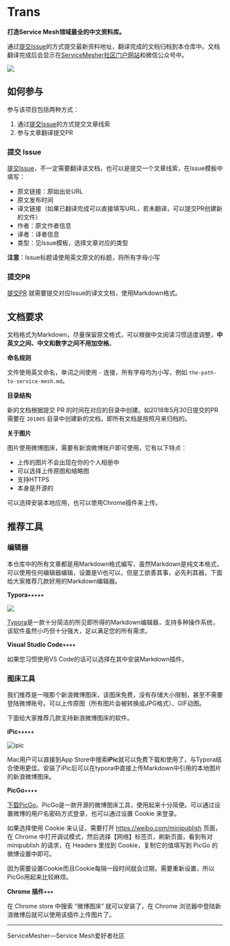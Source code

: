 # Trans

**打造Service Mesh领域最全的中文资料库。**

通过[提交Issue](https://github.com/servicemesher/trans/issues/new)的方式提交最新资料地址，翻译完成的文档归档到本仓库中。文档翻译完成后会显示在[ServiceMesher社区门户网站](http://www.servicemesher.com)和微信公众号中。

![](https://ws2.sinaimg.cn/large/006tNc79ly1fsyunj8ujoj309k09k748.jpg)

## 如何参与

参与该项目包括两种方式：

1. 通过[提交Issue](https://github.com/servicemesher/trans/issues/new)的方式提交文章线索
2. 参与文章翻译提交PR

### 提交 Issue

[提交Issue](https://github.com/servicemesher/trans/issues/new)，不一定需要翻译该文档，也可以是提交一个文章线索，在Issue模板中填写：

- 原文链接：原始出处URL
- 原文发布时间
- 译文链接（如果已翻译完成可以直接填写URL，若未翻译，可以提交PR创建新的文件）
- 作者：原文作者信息
- 译者：译者信息
- 类型：见Issue模板，选择文章对应的类型

**注意**：Issue标题请使用英文原文的标题，将所有字母小写

### 提交PR

[提交PR](https://github.com/servicemesher/trans/pulls) 就需要提交对应Issue的译文文档，使用Markdown格式。

## 文档要求

文档格式为Markdown，尽量保留原文格式，可以根据中文阅读习惯适度调整，**中英文之间、中文和数字之间不用加空格**。

**命名规则**

文件使用英文命名，单词之间使用 `-` 连接，所有字母均为小写，例如 `the-path-to-service-mesh.md`。

**目录结构**

新的文档根据提交 PR 的时间在对应的目录中创建。如2018年5月30日提交的PR需要在 `201805` 目录中创建新的文档，即所有文档是按照月来归档的。

**关于图片**

图片使用微博图床，需要有新浪微博账户即可使用，它有以下特点：

- 上传的图片不会出现在你的个人相册中
- 可以选择上传原图和缩略图
- 支持HTTPS
- 本身是开源的

可以选择安装本地应用，也可以使用Chrome插件来上传。

## 推荐工具

### 编辑器

本仓库中的所有文章都是用Markdown格式编写，虽然Markdown是纯文本格式，可以使用任何编辑器编辑，设置是Vi也可以，但是工欲善其事，必先利其器，下面给大家推荐几款好用的Markdown编辑器。

**Typora**⭑⭑⭑⭑⭑

![](https://ws4.sinaimg.cn/large/006tNc79ly1fsyuiqktybj316c13waia.jpg)

[Typora](https://typora.io)是一款十分简洁的所见即所得的Markdown编辑器，支持多种操作系统，该软件虽然小巧但十分强大，足以满足您的所有需求。

**Visual Studio Code**⭑⭑⭑⭑

如果您习惯使用VS Code的话可以选择在其中安装Markdown插件。

### 图床工具

我们推荐是一哦那个新浪微博图床，该图床免费，没有存储大小限制，甚至不需要登陆微博账号。可以上传原图（所有图片会被转换成JPG格式）、GIF动图。

下面给大家推荐几款支持新浪微博图床的软件。

**iPic**⭑⭑⭑⭑⭑

![ipic](https://farm8.staticflickr.com/7322/28018346695_f1461c7a09_o.jpg)

Mac用户可以直接到App Store中搜索**iPic**就可以免费下载和使用了，与Typora结合使用更佳。安装了iPic后可以在typora中直接上传Markdown中引用的本地图片的新浪微博图床。

**PicGo**⭑⭑⭑⭑

[下载PicGo](https://github.com/Molunerfinn/PicGo/releases)。PicGo是一款开源的微博图床工具，使用起来十分简便。可以通过设置微博的用户名密码方式登录，也可以通过设置 Cookie 来登录。

如果选择使用 Cookie 来认证，需要打开 https://weibo.com/minipublish 页面，在 Chrome 中打开调试模式，然后选择【网络】标签页，刷新页面，看到有对 minipublish 的请求，在 Headers 里找到 Cookie，复制它的值填写到 PicGo 的微博设置中即可。

因为需要设置Cookie而且Cookie每隔一段时间就会过期，需要重新设置，所以PicGo用起来比较麻烦。

**Chrome 插件**⭑⭑⭑

在 Chrome store 中搜索 “微博图床” 就可以安装了，在 Chrome 浏览器中登陆新浪微博后就可以使用该插件上传图片了。

---

ServiceMesher—Service Mesh爱好者社区